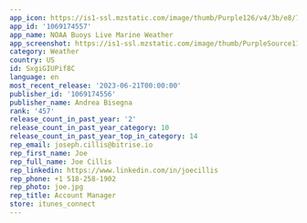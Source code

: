 ```yaml
---
app_icon: https://is1-ssl.mzstatic.com/image/thumb/Purple126/v4/3b/e8/73/3be87333-0b5c-0405-48e5-1466f7511309/AppIcon-1x_U007emarketing-0-7-0-85-220.png/1024x1024bb.png
app_id: '1069174557'
app_name: NOAA Buoys Live Marine Weather
app_screenshot: https://is1-ssl.mzstatic.com/image/thumb/PurpleSource116/v4/2d/a9/a5/2da9a544-4f94-76a7-d874-5c6de3b923aa/b2fcacc1-2561-4b9f-82b6-dc37e7b09d62_Simulator_Screenshot_-_iPhone_14_Plus_-_2023-05-27_at_13.49.50.png/1284x2778bb.png
category: Weather
country: US
id: SxgiGIUPif8C
language: en
most_recent_release: '2023-06-21T00:00:00'
publisher_id: '1069174556'
publisher_name: Andrea Bisegna
rank: '457'
release_count_in_past_year: '2'
release_count_in_past_year_category: 10
release_count_in_past_year_top_in_category: 14
rep_email: joseph.cillis@bitrise.io
rep_first_name: Joe
rep_full_name: Joe Cillis
rep_linkedin: https://www.linkedin.com/in/joecillis
rep_phone: +1 518-258-1902
rep_photo: joe.jpg
rep_title: Account Manager
store: itunes_connect
---
```

